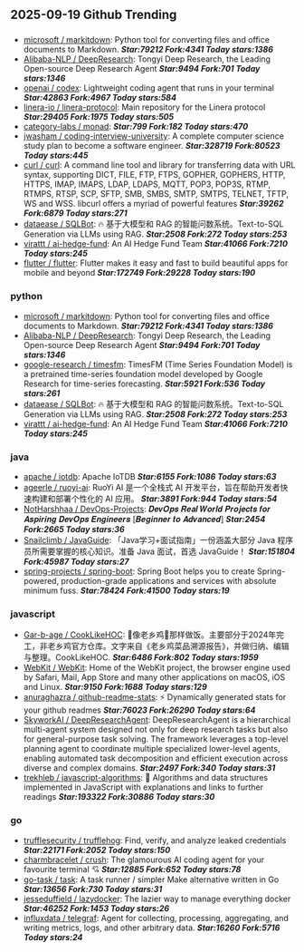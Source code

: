 ## 2025-09-19 Github Trending

### 
* [microsoft / markitdown](https://github.com/microsoft/markitdown): Python tool for converting files and office documents to Markdown. ***Star:79212 Fork:4341 Today stars:1386***
* [Alibaba-NLP / DeepResearch](https://github.com/Alibaba-NLP/DeepResearch): Tongyi Deep Research, the Leading Open-source Deep Research Agent ***Star:9494 Fork:701 Today stars:1346***
* [openai / codex](https://github.com/openai/codex): Lightweight coding agent that runs in your terminal ***Star:42863 Fork:4967 Today stars:584***
* [linera-io / linera-protocol](https://github.com/linera-io/linera-protocol): Main repository for the Linera protocol ***Star:29405 Fork:1975 Today stars:505***
* [category-labs / monad](https://github.com/category-labs/monad):  ***Star:799 Fork:182 Today stars:470***
* [jwasham / coding-interview-university](https://github.com/jwasham/coding-interview-university): A complete computer science study plan to become a software engineer. ***Star:328719 Fork:80523 Today stars:445***
* [curl / curl](https://github.com/curl/curl): A command line tool and library for transferring data with URL syntax, supporting DICT, FILE, FTP, FTPS, GOPHER, GOPHERS, HTTP, HTTPS, IMAP, IMAPS, LDAP, LDAPS, MQTT, POP3, POP3S, RTMP, RTMPS, RTSP, SCP, SFTP, SMB, SMBS, SMTP, SMTPS, TELNET, TFTP, WS and WSS. libcurl offers a myriad of powerful features ***Star:39262 Fork:6879 Today stars:271***
* [dataease / SQLBot](https://github.com/dataease/SQLBot): 🔥 基于大模型和 RAG 的智能问数系统。Text-to-SQL Generation via LLMs using RAG. ***Star:2508 Fork:272 Today stars:253***
* [virattt / ai-hedge-fund](https://github.com/virattt/ai-hedge-fund): An AI Hedge Fund Team ***Star:41066 Fork:7210 Today stars:245***
* [flutter / flutter](https://github.com/flutter/flutter): Flutter makes it easy and fast to build beautiful apps for mobile and beyond ***Star:172749 Fork:29228 Today stars:190***

### python
* [microsoft / markitdown](https://github.com/microsoft/markitdown): Python tool for converting files and office documents to Markdown. ***Star:79212 Fork:4341 Today stars:1386***
* [Alibaba-NLP / DeepResearch](https://github.com/Alibaba-NLP/DeepResearch): Tongyi Deep Research, the Leading Open-source Deep Research Agent ***Star:9494 Fork:701 Today stars:1346***
* [google-research / timesfm](https://github.com/google-research/timesfm): TimesFM (Time Series Foundation Model) is a pretrained time-series foundation model developed by Google Research for time-series forecasting. ***Star:5921 Fork:536 Today stars:261***
* [dataease / SQLBot](https://github.com/dataease/SQLBot): 🔥 基于大模型和 RAG 的智能问数系统。Text-to-SQL Generation via LLMs using RAG. ***Star:2508 Fork:272 Today stars:253***
* [virattt / ai-hedge-fund](https://github.com/virattt/ai-hedge-fund): An AI Hedge Fund Team ***Star:41066 Fork:7210 Today stars:245***

### java
* [apache / iotdb](https://github.com/apache/iotdb): Apache IoTDB ***Star:6155 Fork:1086 Today stars:63***
* [ageerle / ruoyi-ai](https://github.com/ageerle/ruoyi-ai): RuoYi AI 是一个全栈式 AI 开发平台，旨在帮助开发者快速构建和部署个性化的 AI 应用。 ***Star:3891 Fork:944 Today stars:54***
* [NotHarshhaa / DevOps-Projects](https://github.com/NotHarshhaa/DevOps-Projects): 𝑫𝒆𝒗𝑶𝒑𝒔 𝑹𝒆𝒂𝒍 𝑾𝒐𝒓𝒍𝒅 𝑷𝒓𝒐𝒋𝒆𝒄𝒕𝒔 𝒇𝒐𝒓 𝑨𝒔𝒑𝒊𝒓𝒊𝒏𝒈 𝑫𝒆𝒗𝑶𝒑𝒔 𝑬𝒏𝒈𝒊𝒏𝒆𝒆𝒓𝒔 [𝑩𝒆𝒈𝒊𝒏𝒏𝒆𝒓 𝒕𝒐 𝑨𝒅𝒗𝒂𝒏𝒄𝒆𝒅] ***Star:2454 Fork:2665 Today stars:36***
* [Snailclimb / JavaGuide](https://github.com/Snailclimb/JavaGuide): 「Java学习+面试指南」一份涵盖大部分 Java 程序员所需要掌握的核心知识。准备 Java 面试，首选 JavaGuide！ ***Star:151804 Fork:45987 Today stars:27***
* [spring-projects / spring-boot](https://github.com/spring-projects/spring-boot): Spring Boot helps you to create Spring-powered, production-grade applications and services with absolute minimum fuss. ***Star:78424 Fork:41500 Today stars:19***

### javascript
* [Gar-b-age / CookLikeHOC](https://github.com/Gar-b-age/CookLikeHOC): 🥢像老乡鸡🐔那样做饭。主要部分于2024年完工，非老乡鸡官方仓库。文字来自《老乡鸡菜品溯源报告》，并做归纳、编辑与整理。CookLikeHOC. ***Star:6486 Fork:802 Today stars:1959***
* [WebKit / WebKit](https://github.com/WebKit/WebKit): Home of the WebKit project, the browser engine used by Safari, Mail, App Store and many other applications on macOS, iOS and Linux. ***Star:9150 Fork:1688 Today stars:129***
* [anuraghazra / github-readme-stats](https://github.com/anuraghazra/github-readme-stats): ⚡ Dynamically generated stats for your github readmes ***Star:76023 Fork:26290 Today stars:64***
* [SkyworkAI / DeepResearchAgent](https://github.com/SkyworkAI/DeepResearchAgent): DeepResearchAgent is a hierarchical multi-agent system designed not only for deep research tasks but also for general-purpose task solving. The framework leverages a top-level planning agent to coordinate multiple specialized lower-level agents, enabling automated task decomposition and efficient execution across diverse and complex domains. ***Star:2497 Fork:340 Today stars:31***
* [trekhleb / javascript-algorithms](https://github.com/trekhleb/javascript-algorithms): 📝 Algorithms and data structures implemented in JavaScript with explanations and links to further readings ***Star:193322 Fork:30886 Today stars:30***

### go
* [trufflesecurity / trufflehog](https://github.com/trufflesecurity/trufflehog): Find, verify, and analyze leaked credentials ***Star:22171 Fork:2052 Today stars:150***
* [charmbracelet / crush](https://github.com/charmbracelet/crush): The glamourous AI coding agent for your favourite terminal 💘 ***Star:12885 Fork:652 Today stars:78***
* [go-task / task](https://github.com/go-task/task): A task runner / simpler Make alternative written in Go ***Star:13656 Fork:730 Today stars:31***
* [jesseduffield / lazydocker](https://github.com/jesseduffield/lazydocker): The lazier way to manage everything docker ***Star:46252 Fork:1453 Today stars:26***
* [influxdata / telegraf](https://github.com/influxdata/telegraf): Agent for collecting, processing, aggregating, and writing metrics, logs, and other arbitrary data. ***Star:16260 Fork:5716 Today stars:24***

